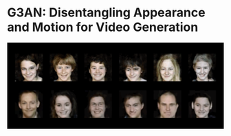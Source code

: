 # G3AN: Disentangling Appearance and Motion for Video Generation
<img src="teaser.gif" width="512">
